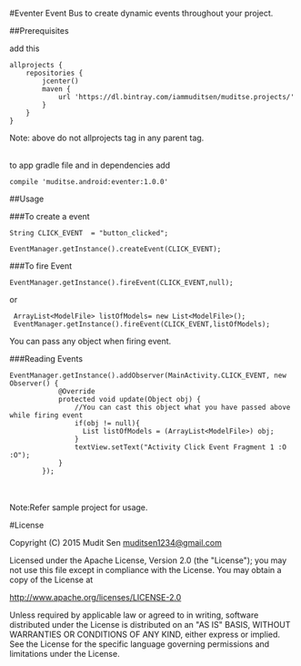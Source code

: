 #Eventer
Event Bus to create dynamic events throughout your project.

##Prerequisites

add this 
```
allprojects {
    repositories {
        jcenter()
        maven {
            url 'https://dl.bintray.com/iammuditsen/muditse.projects/'
        }
    }
}
```
Note: above do not allprojects tag in any parent tag.
<br/>
<br/>

to app gradle file and in dependencies add

```
compile 'muditse.android:eventer:1.0.0'
```

##Usage

###To create a event 
```
String CLICK_EVENT  = "button_clicked";

EventManager.getInstance().createEvent(CLICK_EVENT);

```

###To fire Event
```
EventManager.getInstance().fireEvent(CLICK_EVENT,null);
```
or 

```
 ArrayList<ModelFile> listOfModels= new List<ModelFile>();
 EventManager.getInstance().fireEvent(CLICK_EVENT,listOfModels);
```

You can pass any object when firing event.

###Reading Events
```
EventManager.getInstance().addObserver(MainActivity.CLICK_EVENT, new Observer() {
            @Override
            protected void update(Object obj) {
                //You can cast this object what you have passed above while firing event
                if(obj != null){
                  List listOfModels = (ArrayList<ModelFile>) obj;
                }
                textView.setText("Activity Click Event Fragment 1 :O :O");
            }
        });
```
<br/><br/>Note:Refer sample project for usage.

#License

Copyright (C) 2015 Mudit Sen muditsen1234@gmail.com

Licensed under the Apache License, Version 2.0 (the "License"); you may not use this file except in compliance with the License. You may obtain a copy of the License at

http://www.apache.org/licenses/LICENSE-2.0

Unless required by applicable law or agreed to in writing, software distributed under the License is distributed on an "AS IS" BASIS, WITHOUT WARRANTIES OR CONDITIONS OF ANY KIND, either express or implied. See the License for the specific language governing permissions and limitations under the License.
